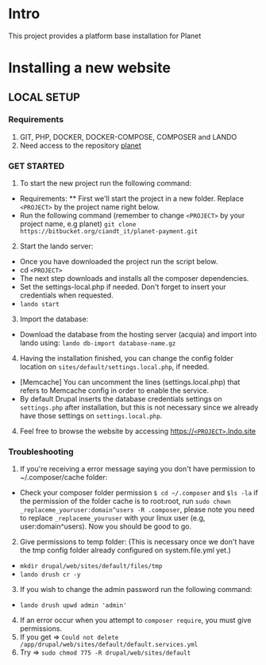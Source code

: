 
# Intro
This project provides a platform base installation for Planet

# Installing a new website
## LOCAL SETUP
### Requirements
1. GIT, PHP, DOCKER, DOCKER-COMPOSE, COMPOSER and LANDO
2. Need access to the repository [planet](https://github.com/weareplanet/planet-lead-generation)

### GET STARTED
1. To start the new project run the following command:
  * Requirements:
  ** First we'll start the project in a new folder. Replace `<PROJECT>` by the project name right below.
  * Run the following command (remember to change `<PROJECT>` by your project name, e.g planet) `git clone https://bitbucket.org/ciandt_it/planet-payment.git`

2. Start the lando server:
  * Once you have downloaded the project run the script below.
  * cd `<PROJECT>`
  * The next step downloads and installs all the composer dependencies.
  * Set the settings-local.php if needed. Don't forget to insert your credentials when requested.
  * `lando start`

3. Import the database:
  * Download the database from the hosting server (acquia) and import into lando using: `lando db-import database-name.gz`

4. Having the installation finished, you can change the config folder location on `sites/default/settings.local.php`, if needed.
  * [Memcache] You can uncomment the lines (settings.local.php) that refers to Memcache config in order to enable the service.
  * By default Drupal inserts the database credentials settings on `settings.php` after installation, but this is not necessary since we already have those settings on `settings.local.php`.

4. Feel free to browse the website by accessing [https://`<PROJECT>`.lndo.site](https://`<PROJECT>`.lndo.site)

### Troubleshooting

1. If you're receiving a error message saying you don't have permission to ~/.composer/cache folder:
  * Check your composer folder permission `$ cd ~/.composer` and `$ls -la` if the permission of the folder cache is to root:root, run `sudo chown _replaceme_youruser:domain^users -R .composer`, please note you need to replace `_replaceme_youruser` with your linux user (e.g, user:domain^users). Now you should be good to go.

2. Give permissions to temp folder: (This is necessary once we don't have the
tmp config folder already configured on system.file.yml yet.)
  * `mkdir drupal/web/sites/default/files/tmp`
  * `lando drush cr -y`

3. If you wish to change the admin password run the following command:
  * `lando drush upwd admin 'admin'`

4. If an error occur when you attempt to `composer require`, you must give permissions.
  1. If you get => `Could not delete /app/drupal/web/sites/default/default.services.yml`
  2. Try => `sudo chmod 775 -R drupal/web/sites/default`
